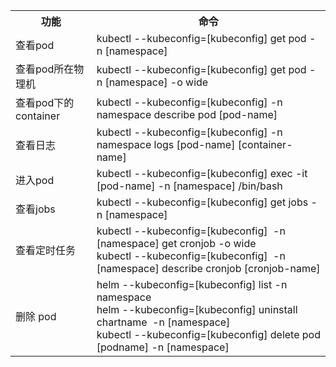 <table>
    <tr>
        <th>功能</th>
        <th>命令</th>
    </tr>
    <tr>
        <td>查看pod</td>
        <td>kubectl --kubeconfig=[kubeconfig] get pod -n [namespace]</td>
    </tr>
    <tr>
        <td>查看pod所在物理机</td>
        <td>kubectl --kubeconfig=[kubeconfig] get pod -n [namespace] -o wide</td>
    </tr>
    <tr>
        <td>查看pod下的container</td>
        <td>kubectl --kubeconfig=[kubeconfig] -n namespace describe pod [pod-name]</td>
    </tr>
    <tr>
        <td>查看日志</td>
        <td>kubectl --kubeconfig=[kubeconfig] -n namespace logs [pod-name] [container-name]</td>
    </tr>
    <tr>
        <td>进入pod</td>
        <td>kubectl --kubeconfig=[kubeconfig] exec -it [pod-name] -n [namespace] /bin/bash</td>
    </tr>
    <tr>
        <td>查看jobs</td>
        <td>kubectl --kubeconfig=[kubeconfig] get jobs -n [namespace]</td>
    </tr>
    <tr>
        <td>查看定时任务</td>
        <td>kubectl --kubeconfig=[kubeconfig]  -n [namespace] get cronjob -o wide<br>
        kubectl --kubeconfig=[kubeconfig]  -n [namespace] describe cronjob [cronjob-name]
        </td>
    </tr>
    <tr>
        <td>删除 pod</td>
        <td>helm --kubeconfig=[kubeconfig] list -n namespace<br>
        helm --kubeconfig=[kubeconfig] uninstall chartname  -n [namespace]<br>
        kubectl --kubeconfig=[kubeconfig] delete pod [podname] -n [namespace]
        </td>
    </tr>
